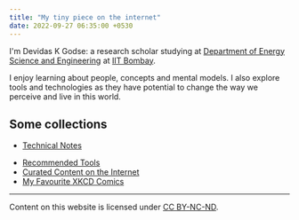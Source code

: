 ```yaml
---
title: "My tiny piece on the internet"
date: 2022-09-27 06:35:00 +0530
---
```



I'm Devidas K Godse: a research scholar studying at [Department of Energy Science and Engineering](https://www.ese.iitb.ac.in/) at [IIT Bombay](http://www.iitb.ac.in/).

I enjoy learning about people, concepts and mental models. I also explore tools and technologies as they have potential to change the way we perceive and live in this world.

## Some collections
- [Technical Notes](/notes)
<!-- - [People I Follow Online](/people) -->
- [Recommended Tools](/tools)
- [Curated Content on the Internet](/favourites)
- [My Favourite XKCD Comics](/xkcd)

---
Content on this website is licensed under <a rel="license" href="http://creativecommons.org/licenses/by-nc-nd/4.0/">CC BY-NC-ND</a>.